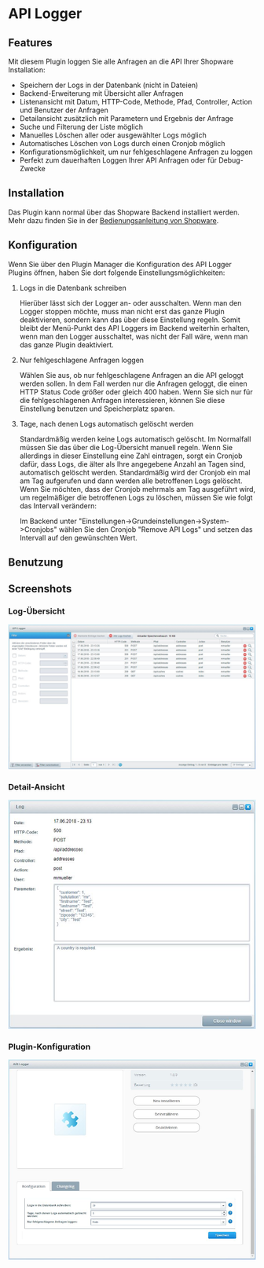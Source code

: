 # API Logger

## Features

Mit diesem Plugin loggen Sie alle Anfragen an die API Ihrer Shopware Installation:

* Speichern der Logs in der Datenbank (nicht in Dateien)
* Backend-Erweiterung mit Übersicht aller Anfragen
* Listenansicht mit Datum, HTTP-Code, Methode, Pfad, Controller, Action und Benutzer der Anfragen
* Detailansicht zusätzlich mit Parametern und Ergebnis der Anfrage
* Suche und Filterung der Liste möglich
* Manuelles Löschen aller oder ausgewählter Logs möglich
* Automatisches Löschen von Logs durch einen Cronjob möglich
* Konfigurationsmöglichkeit, um nur fehlgeschlagene Anfragen zu loggen
* Perfekt zum dauerhaften Loggen Ihrer API Anfragen oder für Debug-Zwecke

## Installation

Das Plugin kann normal über das Shopware Backend installiert werden. Mehr dazu finden Sie in der
<a href="https://community.shopware.com/Plugin-Manager-ab-Shopware-5_detail_1856_643.html" target="_blank">Bedienungsanleitung von Shopware</a>.

## Konfiguration

Wenn Sie über den Plugin Manager die Konfiguration des API Logger Plugins öffnen, haben Sie dort folgende Einstellungsmöglichkeiten:

1. Logs in die Datenbank schreiben

    Hierüber lässt sich der Logger an- oder ausschalten. Wenn man den Logger stoppen möchte, muss man nicht erst das ganze 
    Plugin deaktivieren, sondern kann das über diese Einstellung regeln. Somit bleibt der Menü-Punkt des API Loggers im
    Backend weiterhin erhalten, wenn man den Logger ausschaltet, was nicht der Fall wäre, wenn man das ganze Plugin 
    deaktiviert.

2. Nur fehlgeschlagene Anfragen loggen

    Wählen Sie aus, ob nur fehlgeschlagene Anfragen an die API geloggt werden sollen. In dem Fall werden nur die Anfragen geloggt,
    die einen HTTP Status Code größer oder gleich 400 haben. Wenn Sie sich nur für die fehlgeschlagenen Anfragen interessieren,
    können Sie diese Einstellung benutzen und Speicherplatz sparen.
    
3. Tage, nach denen Logs automatisch gelöscht werden

    Standardmäßig werden keine Logs automatisch gelöscht. Im Normalfall müssen Sie das über die Log-Übersicht manuell regeln.
    Wenn Sie allerdings in dieser Einstellung eine Zahl eintragen, sorgt ein Cronjob dafür, dass Logs, die älter als Ihre
    angegebene Anzahl an Tagen sind, automatisch gelöscht werden. Standardmäßig wird der Cronjob ein mal am Tag aufgerufen
    und dann werden alle betroffenen Logs gelöscht. Wenn Sie möchten, dass der Cronjob mehrmals am Tag ausgeführt wird,
    um regelmäßiger die betroffenen Logs zu löschen, müssen Sie wie folgt das Intervall verändern:
    
    Im Backend unter "Einstellungen->Grundeinstellungen->System->Cronjobs" wählen Sie den Cronjob "Remove API Logs" und setzen
    das Intervall auf den gewünschten Wert.

## Benutzung

## Screenshots

### Log-Übersicht

![Übersicht](../images/listing.JPG "Log-Übersicht")

### Detail-Ansicht

![Übersicht](../images/detail.JPG "Detail-Ansicht")

### Plugin-Konfiguration

![Übersicht](../images/config.JPG "Plugin Konfiguration")